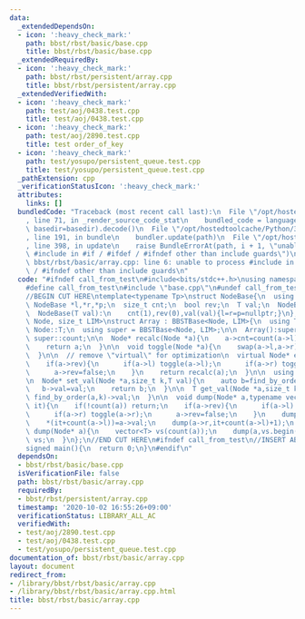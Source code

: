 ```yaml
---
data:
  _extendedDependsOn:
  - icon: ':heavy_check_mark:'
    path: bbst/rbst/basic/base.cpp
    title: bbst/rbst/basic/base.cpp
  _extendedRequiredBy:
  - icon: ':heavy_check_mark:'
    path: bbst/rbst/persistent/array.cpp
    title: bbst/rbst/persistent/array.cpp
  _extendedVerifiedWith:
  - icon: ':heavy_check_mark:'
    path: test/aoj/0438.test.cpp
    title: test/aoj/0438.test.cpp
  - icon: ':heavy_check_mark:'
    path: test/aoj/2890.test.cpp
    title: test order_of_key
  - icon: ':heavy_check_mark:'
    path: test/yosupo/persistent_queue.test.cpp
    title: test/yosupo/persistent_queue.test.cpp
  _pathExtension: cpp
  _verificationStatusIcon: ':heavy_check_mark:'
  attributes:
    links: []
  bundledCode: "Traceback (most recent call last):\n  File \"/opt/hostedtoolcache/Python/3.8.5/x64/lib/python3.8/site-packages/onlinejudge_verify/documentation/build.py\"\
    , line 71, in _render_source_code_stat\n    bundled_code = language.bundle(stat.path,\
    \ basedir=basedir).decode()\n  File \"/opt/hostedtoolcache/Python/3.8.5/x64/lib/python3.8/site-packages/onlinejudge_verify/languages/cplusplus.py\"\
    , line 191, in bundle\n    bundler.update(path)\n  File \"/opt/hostedtoolcache/Python/3.8.5/x64/lib/python3.8/site-packages/onlinejudge_verify/languages/cplusplus_bundle.py\"\
    , line 398, in update\n    raise BundleErrorAt(path, i + 1, \"unable to process\
    \ #include in #if / #ifdef / #ifndef other than include guards\")\nonlinejudge_verify.languages.cplusplus_bundle.BundleErrorAt:\
    \ bbst/rbst/basic/array.cpp: line 6: unable to process #include in #if / #ifdef\
    \ / #ifndef other than include guards\n"
  code: "#ifndef call_from_test\n#include<bits/stdc++.h>\nusing namespace std;\n\n\
    #define call_from_test\n#include \"base.cpp\"\n#undef call_from_test\n\n#endif\n\
    //BEGIN CUT HERE\ntemplate<typename Tp>\nstruct NodeBase{\n  using T = Tp;\n \
    \ NodeBase *l,*r,*p;\n  size_t cnt;\n  bool rev;\n  T val;\n  NodeBase():cnt(1),rev(0){l=r=p=nullptr;}\n\
    \  NodeBase(T val):\n    cnt(1),rev(0),val(val){l=r=p=nullptr;}\n};\n\ntemplate<typename\
    \ Node, size_t LIM>\nstruct Array : BBSTBase<Node, LIM>{\n  using T = typename\
    \ Node::T;\n  using super = BBSTBase<Node, LIM>;\n\n  Array():super(){}\n\n  using\
    \ super::count;\n\n  Node* recalc(Node *a){\n    a->cnt=count(a->l)+1+count(a->r);\n\
    \    return a;\n  }\n\n  void toggle(Node *a){\n    swap(a->l,a->r);\n    a->rev^=1;\n\
    \  }\n\n  // remove \"virtual\" for optimization\n  virtual Node* eval(Node* a){\n\
    \    if(a->rev){\n      if(a->l) toggle(a->l);\n      if(a->r) toggle(a->r);\n\
    \      a->rev=false;\n    }\n    return recalc(a);\n  }\n\n  using super::find_by_order;\n\
    \n  Node* set_val(Node *a,size_t k,T val){\n    auto b=find_by_order(a,k);\n \
    \   b->val=val;\n    return b;\n  }\n\n  T get_val(Node *a,size_t k){\n    return\
    \ find_by_order(a,k)->val;\n  }\n\n  void dump(Node* a,typename vector<T>::iterator\
    \ it){\n    if(!count(a)) return;\n    if(a->rev){\n      if(a->l) toggle(a->l);\n\
    \      if(a->r) toggle(a->r);\n      a->rev=false;\n    }\n    dump(a->l,it);\n\
    \    *(it+count(a->l))=a->val;\n    dump(a->r,it+count(a->l)+1);\n  }\n\n  vector<T>\
    \ dump(Node* a){\n    vector<T> vs(count(a));\n    dump(a,vs.begin());\n    return\
    \ vs;\n  }\n};\n//END CUT HERE\n#ifndef call_from_test\n//INSERT ABOVE HERE\n\
    signed main(){\n  return 0;\n}\n#endif\n"
  dependsOn:
  - bbst/rbst/basic/base.cpp
  isVerificationFile: false
  path: bbst/rbst/basic/array.cpp
  requiredBy:
  - bbst/rbst/persistent/array.cpp
  timestamp: '2020-10-02 16:55:26+09:00'
  verificationStatus: LIBRARY_ALL_AC
  verifiedWith:
  - test/aoj/2890.test.cpp
  - test/aoj/0438.test.cpp
  - test/yosupo/persistent_queue.test.cpp
documentation_of: bbst/rbst/basic/array.cpp
layout: document
redirect_from:
- /library/bbst/rbst/basic/array.cpp
- /library/bbst/rbst/basic/array.cpp.html
title: bbst/rbst/basic/array.cpp
---
```


